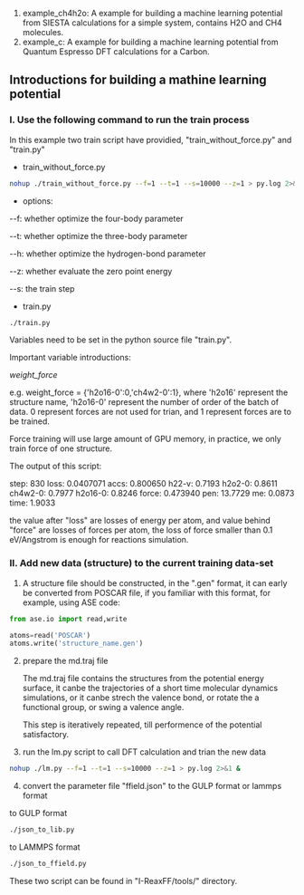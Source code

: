 1. example_ch4h2o: A example for building a machine learning potential from SIESTA calculations for a simple system, contains H2O and CH4 molecules.
2. example_c: A example for building a machine learning potential from Quantum Espresso DFT calculations for a Carbon.

## Introductions for building a mathine learning potential

### I. Use the following command to run the train process

In this example two train script have providied, "train_without_force.py" and "train.py"

* train_without_force.py
```bash
nohup ./train_without_force.py --f=1 --t=1 --s=10000 --z=1 > py.log 2>&1 &
```
* options:

--f: whether optimize the four-body parameter

--t: whether optimize the three-body parameter

--h: whether optimize the hydrogen-bond parameter

--z: whether evaluate the zero point energy

--s: the train step

* train.py
```bash
./train.py   
```
Variables need to be set in the python source file "train.py".

Important variable introductions:

*weight_force*

e.g. weight_force  = {'h2o16-0':0,'ch4w2-0':1}, where 'h2o16' represent the structure name, 'h2o16-0' represent the 
number of order of the batch of data. 0 represent forces are not used for trian, and 1 represent forces are to be trained.

Force training will use large amount of GPU memory, in practice, we only train force of one structure.

The output of this script:

  step: 830 loss: 0.0407071 accs: 0.800650 h22-v: 0.7193 h2o2-0: 0.8611 ch4w2-0: 0.7977 h2o16-0: 0.8246  force: 0.473940 pen: 13.7729 me: 0.0873 time: 1.9033
  
the value after "loss" are losses of energy per atom, and value behind "force" are losses of forces per atom, the loss of force smaller than 0.1 eV/Angstrom 
is enough for reactions simulation.

### II. Add new data (structure) to the current training data-set

1. A structure file should be constructed, in the ".gen" format, it can early be converted from POSCAR file, 
   if you familiar with this format, for example, using ASE code:
```python
from ase.io import read,write

atoms=read('POSCAR')
atoms.write('structure_name.gen')
```

2. prepare the md.traj file

   The md.traj file contains the structures from the potential energy surface, it canbe the trajectories of a short time molecular dynamics simulations, or it canbe strech the valence bond, or rotate the a functional group, or swing a valence angle. 
  
   This step is iteratively repeated, till performence of the potential satisfactory. 

3. run the lm.py script to call DFT calculation and trian the new data 
```bash
nohup ./lm.py --f=1 --t=1 --s=10000 --z=1 > py.log 2>&1 &
```
4. convert the parameter file "ffield.json" to the GULP format or lammps format

to GULP format
```bash
./json_to_lib.py
```
to LAMMPS format
```bash
./json_to_ffield.py
```
These two script can be found in "I-ReaxFF/tools/" directory.

